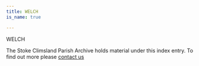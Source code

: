 ```yaml
---
title: WELCH
is_name: true

---
```


WELCH


The Stoke Climsland Parish Archive holds material under this index entry. To find out more please [contact us](/contact/)
